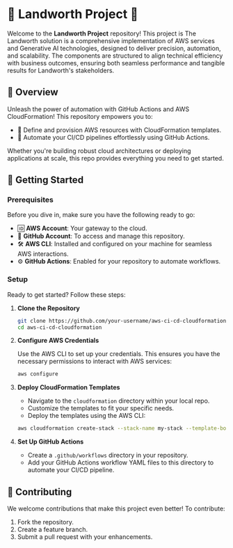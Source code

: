 # 🌟 Landworth Project 🌟

Welcome to the **Landworth Project** repository! This project is The Landworth solution is a comprehensive implementation of AWS services and Generative AI technologies, designed to deliver precision, 
automation, and scalability. The components are structured to align technical efficiency with business outcomes, ensuring both seamless 
performance and tangible results for Landworth's stakeholders.

## 🚀 Overview

Unleash the power of automation with GitHub Actions and AWS CloudFormation! This repository empowers you to:
- 📜 Define and provision AWS resources with CloudFormation templates.
- 🤖 Automate your CI/CD pipelines effortlessly using GitHub Actions.

Whether you're building robust cloud architectures or deploying applications at scale, this repo provides everything you need to get started.

## 🔧 Getting Started

### Prerequisites

Before you dive in, make sure you have the following ready to go:

- 🆔 **AWS Account**: Your gateway to the cloud.
- 🐙 **GitHub Account**: To access and manage this repository.
- 🛠️ **AWS CLI**: Installed and configured on your machine for seamless AWS interactions.
- ⚙️ **GitHub Actions**: Enabled for your repository to automate workflows.

### Setup

Ready to get started? Follow these steps:

1. **Clone the Repository**
   ```bash
   git clone https://github.com/your-username/aws-ci-cd-cloudformation.git
   cd aws-ci-cd-cloudformation
   ```

2. **Configure AWS Credentials**

   Use the AWS CLI to set up your credentials. This ensures you have the necessary permissions to interact with AWS services:

   ```bash
   aws configure
   ```

3. **Deploy CloudFormation Templates**

   - Navigate to the `cloudformation` directory within your local repo.
   - Customize the templates to fit your specific needs.
   - Deploy the templates using the AWS CLI:

   ```bash
   aws cloudformation create-stack --stack-name my-stack --template-body file://template.yaml
   ```

4. **Set Up GitHub Actions**

   - Create a `.github/workflows` directory in your repository.
   - Add your GitHub Actions workflow YAML files to this directory to automate your CI/CD pipeline.


## 🤝 Contributing

We welcome contributions that make this project even better! To contribute:

1. Fork the repository.
2. Create a feature branch.
3. Submit a pull request with your enhancements.
